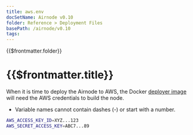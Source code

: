 ```yaml
---
title: aws.env
docSetName: Airnode v0.10
folder: Reference > Deployment Files
basePath: /airnode/v0.10
tags:
---
```


<TitleSpan>{{$frontmatter.folder}}</TitleSpan>

# {{$frontmatter.title}}

<VersionWarning/>

When it is time to deploy the Airnode to AWS, the Docker
[deployer image](../../grp-providers/docker/deployer-image.md) will need the AWS
credentials to build the node.

- Variable names cannot contain dashes (-) or start with a number.

```bash
AWS_ACCESS_KEY_ID=XYZ...123
AWS_SECRET_ACCESS_KEY=ABC7...89
```
